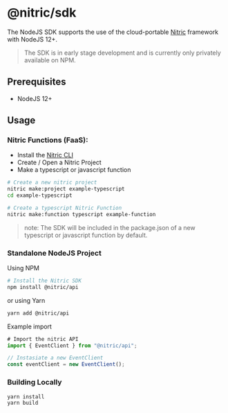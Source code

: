 # @nitric/sdk

The NodeJS SDK supports the use of the cloud-portable [Nitric](http://nitric.io) framework with NodeJS 12+.

> The SDK is in early stage development and is currently only privately available on NPM.

## Prerequisites

- NodeJS 12+

## Usage

### Nitric Functions (FaaS):

- Install the [Nitric CLI](#)
- Create / Open a Nitric Project
- Make a typescript or javascript function

```bash
# Create a new nitric project
nitric make:project example-typescript
cd example-typescript

# Create a typescript Nitric Function
nitric make:function typescript example-function
```

> note: The SDK will be included in the package.json of a new typescript or javascript function by default.

### Standalone NodeJS Project

Using NPM

```bash
# Install the Nitric SDK
npm install @nitric/api
```

or using Yarn

```bash
yarn add @nitric/api
```

Example import

```typescript
# Import the nitric API
import { EventClient } from "@nitric/api";

// Instasiate a new EventClient
const eventClient = new EventClient();
```

### Building Locally

```bash
yarn install
yarn build
```
